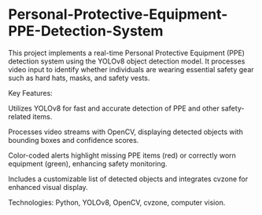 # Personal-Protective-Equipment-PPE-Detection-System
This project implements a real-time Personal Protective Equipment (PPE) detection system using the YOLOv8 object detection model. It processes video input to identify whether individuals are wearing essential safety gear such as hard hats, masks, and safety vests.

Key Features:

Utilizes YOLOv8 for fast and accurate detection of PPE and other safety-related items.

Processes video streams with OpenCV, displaying detected objects with bounding boxes and confidence scores.

Color-coded alerts highlight missing PPE items (red) or correctly worn equipment (green), enhancing safety monitoring.

Includes a customizable list of detected objects and integrates cvzone for enhanced visual display.

Technologies: Python, YOLOv8, OpenCV, cvzone, computer vision.
